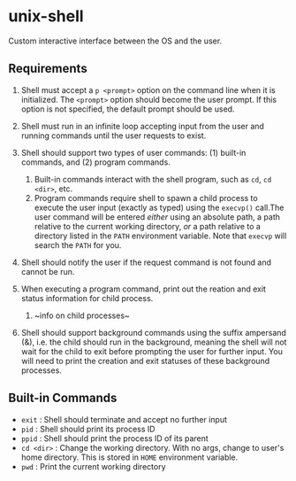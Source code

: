 # unix-shell
Custom interactive interface between the OS and the user. 


## Requirements

1.  Shell must accept a `p <prompt>` option on the command line when it is initialized. The `<prompt>` option should become the user prompt. If this option is not specified, the default prompt should be used.


2. Shell must run in an infinite loop accepting input from the user and running commands until the user requests to exist.


3. Shell should support two types of user commands: (1) built-in commands, and (2) program commands.
    1. Built-in commands interact with the shell program, such as `cd`, `cd <dir>`, etc.
    2. Program commands require shell to spawn a child process to execute the user input (exactly as typed) using the `execvp()` call.The user command will be entered *either* using an absolute path, a path relative to the current working directory, *or* a path relative to a directory listed in the `PATH` environment variable. Note that `execvp` will search the `PATH` for you.

4. Shell should notify the user if the request command is not found and cannot be run.

5. When executing a program command, print out the reation and exit status information for child process.
    1. ~info on child processes~


6. Shell should support background commands using the suffix ampersand (&), i.e. the child should run in the background, meaning the shell will not wait for the child to exit before prompting the user for further input. You will need to print the creation and exit statuses of these background processes.


## Built-in Commands

- `exit` : Shell should terminate and accept no further input
- `pid` : Shell should print its process ID
- `ppid` : Shell should print the process ID of its parent
- `cd <dir>` : Change the working directory. With no args, change to user's home directory. This is stored in `HOME` environment variable.
- `pwd` : Print the current working directory